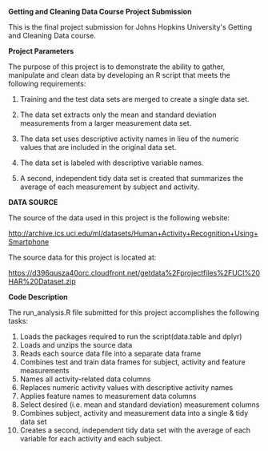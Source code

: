 **Getting and Cleaning Data Course Project Submission**

This is the final project submission for Johns Hopkins University's Getting and Cleaning Data course.

**Project Parameters**

The purpose of this project is to demonstrate the ability to gather, manipulate and clean data by developing an R script that meets the following requirements:

1. Training and the test data sets are merged to create a single data set.

2. The data set extracts only the mean and standard deviation measurements from a larger measurement data set. 

3. The data set uses descriptive activity names in lieu of the numeric values that are included in the original data set.

4. The data set is labeled with descriptive variable names. 

5. A second, independent tidy data set is created that summarizes the average of each measurement by subject and activity.

**DATA SOURCE**

The source of the data used in this project is the following website:

http://archive.ics.uci.edu/ml/datasets/Human+Activity+Recognition+Using+Smartphone

The source data for this project is located at:

https://d396qusza40orc.cloudfront.net/getdata%2Fprojectfiles%2FUCI%20HAR%20Dataset.zip

**Code Description**

The run_analysis.R file submitted for this project accomplishes the following tasks:

1. Loads the packages required to run the script(data.table and dplyr)
2. Loads and unzips the source data
3. Reads each source data file into a separate data frame
4. Combines test and train data frames for subject, activity and feature measurements
5. Names all activity-related data columns
6. Replaces numeric activity values with descriptive activity names
7. Applies feature names to measurement data columns
8. Select desired (i.e. mean and standard deviation) measurement columns
9. Combines subject, activity and measurement data into a single & tidy data set
10. Creates a second, independent tidy data set with the average of each variable for each activity and each subject.
